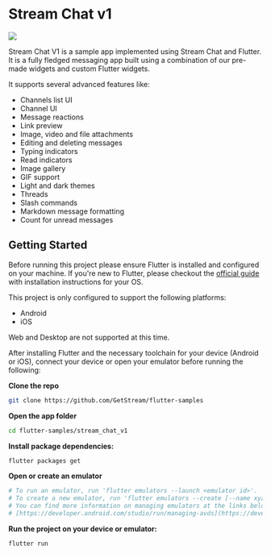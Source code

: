 # Stream Chat v1

![](https://raw.githubusercontent.com/GetStream/flutter-samples/master/images/sdk_hero_v4.png)

Stream Chat V1 is a sample app implemented using Stream Chat and Flutter. It is a fully fledged messaging app built using a combination of our pre-made widgets and custom Flutter widgets. 

It supports several advanced features like:

- Channels list UI
- Channel UI
- Message reactions
- Link preview
- Image, video and file attachments
- Editing and deleting messages
- Typing indicators
- Read indicators
- Image gallery
- GIF support
- Light and dark themes
- Threads
- Slash commands
- Markdown message formatting
- Count for unread messages

## Getting Started

Before running this project please ensure Flutter is installed and configured on your machine. If you're new to Flutter, please checkout the [official guide](https://flutter.dev/docs/get-started/install) with installation instructions for your OS. 

 

This project is only configured to support the following platforms:

- Android
- iOS

Web and Desktop are not supported at this time. 

After installing Flutter and the necessary toolchain for your device (Android or iOS), connect your device or open your emulator before running the following:

**Clone the repo**

```bash
git clone https://github.com/GetStream/flutter-samples
```

**Open the app folder** 

```bash
cd flutter-samples/stream_chat_v1
```

**Install package dependencies:**

```bash
flutter packages get 
```

**Open or create an emulator**

```bash
# To run an emulator, run 'flutter emulators --launch <emulator id>'.
# To create a new emulator, run 'flutter emulators --create [--name xyz]'.
# You can find more information on managing emulators at the links below:
# [https://developer.android.com/studio/run/managing-avds](https://developer.android.com/studio/run/managing-avds)[https://developer.android.com/studio/command-line/avdmanager](https://developer.android.com/studio/command-line/avdmanager)
```

**Run the project on your device or emulator:**

```bash
flutter run 
```
